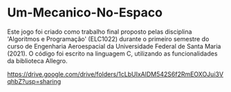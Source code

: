 # Um-Mecanico-No-Espaco
Este jogo foi criado como trabalho final proposto pelas disciplina 'Algoritmos e Programação' (ELC1022) durante o primeiro semestre do curso de Engenharia Aeroespacial da Universidade Federal de Santa Maria (2021).
O código foi escrito na linguagem C, utilizando as funcionalidades da biblioteca Allegro.

https://drive.google.com/drive/folders/1cLbUIxAlDM542S6f2RmEOXOJui3VqhbZ?usp=sharing
